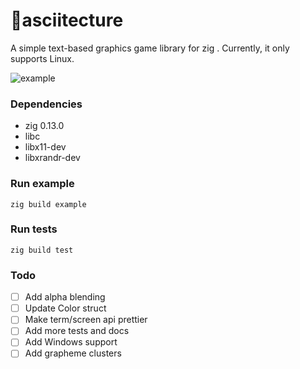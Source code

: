 # 🔺asciitecture
A simple text-based graphics game library for zig . Currently, it only supports Linux. 

![example](https://github.com/user-attachments/assets/9630f70f-e137-428e-af28-495cd8116b4e)

### Dependencies
- zig 0.13.0
- libc
- libx11-dev
- libxrandr-dev

### Run example
```zig build example```

### Run tests
```zig build test```

### Todo
- [ ] Add alpha blending
- [ ] Update Color struct
- [ ] Make term/screen api prettier
- [ ] Add more tests and docs
- [ ] Add Windows support
- [ ] Add grapheme clusters

